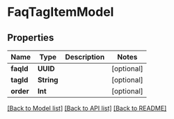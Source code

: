 # FaqTagItemModel

## Properties
Name | Type | Description | Notes
------------ | ------------- | ------------- | -------------
**faqId** | **UUID** |  | [optional] 
**tagId** | **String** |  | [optional] 
**order** | **Int** |  | [optional] 

[[Back to Model list]](../README.md#documentation-for-models) [[Back to API list]](../README.md#documentation-for-api-endpoints) [[Back to README]](../README.md)


